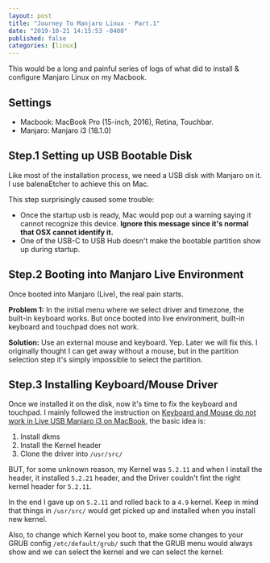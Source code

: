 ```yaml
---
layout: post
title: "Journey To Manjaro Linux - Part.1"
date: "2019-10-21 14:15:53 -0400"
published: false
categories: [linux]
---
```


This would be a long and painful series of logs of what did to install & configure Manjaro Linux on my Macbook.

## Settings
* Macbook: MacBook Pro (15-inch, 2016), Retina, Touchbar.
* Manjaro: Manjaro i3 (18.1.0)

<!--more-->

## Step.1 Setting up USB Bootable Disk

Like most of the installation process, we need a USB disk with Manjaro on it.  I use balenaEtcher to achieve this on Mac.  

This step surprisingly caused some trouble:

* Once the startup usb is ready, Mac would pop out a warning saying it cannot recognize this device.  **Ignore this message since it's normal that OSX cannot identify it.**
* One of the USB-C to USB Hub doesn't make the bootable partition show up during startup.

## Step.2 Booting into Manjaro Live Environment

Once booted into Manjaro (Live), the real pain starts.

**Problem 1:** In the initial menu where we select driver and timezone, the built-in keyboard works.  But once booted into live environment, built-in keyboard and touchpad does not work.

**Solution:** Use an external mouse and keyboard. Yep. Later we will fix this.  I originally thought I can get away without a mouse, but in the partition selection step it's simply impossible to select the partition.

## Step.3 Installing Keyboard/Mouse Driver

Once we installed it on the disk, now it's time to fix the keyboard and touchpad.  I mainly followed the instruction on [Keyboard and Mouse do not work in Live USB Manjaro i3 on MacBook]([https://forum.manjaro.org/t/keyboard-and-mouse-do-not-work-in-live-usb-manjaro-i3-on-macbook/83964](https://forum.manjaro.org/t/keyboard-and-mouse-do-not-work-in-live-usb-manjaro-i3-on-macbook/83964)), the basic idea is:

1. Install dkms
2. Install the Kernel header
3. Clone the driver into `/usr/src/` 

BUT, for some unknown reason, my Kernel was `5.2.11` and when I install the header, it installed `5.2.21` header, and the Driver couldn't fint the right kernel header for `5.2.11`.

In the end I gave up on `5.2.11` and rolled back to a `4.9` kernel.  Keep in mind that things in `/usr/src/` would get picked up and installed when you install new kernel.

Also, to change which Kernel you boot to, make some changes to your GRUB config `/etc/default/grub/` such that the GRUB menu would always show and we can select the kernel and we can select the kernel:

```

```



